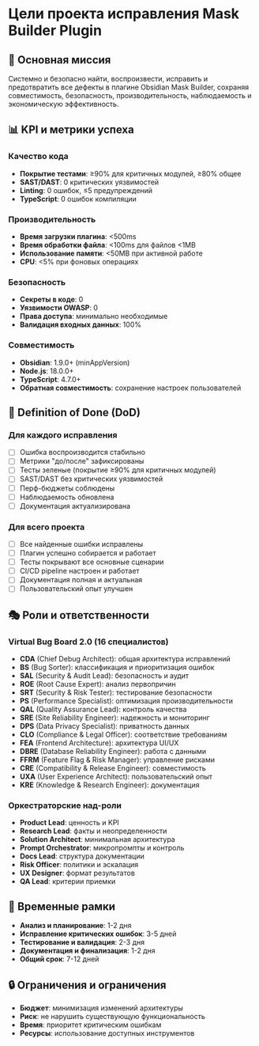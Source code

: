 # Цели проекта исправления Mask Builder Plugin

## 🎯 Основная миссия
Системно и безопасно найти, воспроизвести, исправить и предотвратить все дефекты в плагине Obsidian Mask Builder, сохраняя совместимость, безопасность, производительность, наблюдаемость и экономическую эффективность.

## 📊 KPI и метрики успеха

### Качество кода
- **Покрытие тестами**: ≥90% для критичных модулей, ≥80% общее
- **SAST/DAST**: 0 критических уязвимостей
- **Linting**: 0 ошибок, ≤5 предупреждений
- **TypeScript**: 0 ошибок компиляции

### Производительность
- **Время загрузки плагина**: <500ms
- **Время обработки файла**: <100ms для файлов <1MB
- **Использование памяти**: <50MB при активной работе
- **CPU**: <5% при фоновых операциях

### Безопасность
- **Секреты в коде**: 0
- **Уязвимости OWASP**: 0
- **Права доступа**: минимально необходимые
- **Валидация входных данных**: 100%

### Совместимость
- **Obsidian**: 1.9.0+ (minAppVersion)
- **Node.js**: 18.0.0+
- **TypeScript**: 4.7.0+
- **Обратная совместимость**: сохранение настроек пользователей

## 🚀 Definition of Done (DoD)

### Для каждого исправления
- [ ] Ошибка воспроизводится стабильно
- [ ] Метрики "до/после" зафиксированы
- [ ] Тесты зеленые (покрытие ≥90% для критичных модулей)
- [ ] SAST/DAST без критических уязвимостей
- [ ] Перф-бюджеты соблюдены
- [ ] Наблюдаемость обновлена
- [ ] Документация актуализирована

### Для всего проекта
- [ ] Все найденные ошибки исправлены
- [ ] Плагин успешно собирается и работает
- [ ] Тесты покрывают все основные сценарии
- [ ] CI/CD pipeline настроен и работает
- [ ] Документация полная и актуальная
- [ ] Пользовательский опыт улучшен

## 🎭 Роли и ответственности

### Virtual Bug Board 2.0 (16 специалистов)
- **CDA** (Chief Debug Architect): общая архитектура исправлений
- **BS** (Bug Sorter): классификация и приоритизация ошибок
- **SAL** (Security & Audit Lead): безопасность и аудит
- **ROE** (Root Cause Expert): анализ первопричин
- **SRT** (Security & Risk Tester): тестирование безопасности
- **PS** (Performance Specialist): оптимизация производительности
- **QAL** (Quality Assurance Lead): контроль качества
- **SRE** (Site Reliability Engineer): надежность и мониторинг
- **DPS** (Data Privacy Specialist): приватность данных
- **CLO** (Compliance & Legal Officer): соответствие требованиям
- **FEA** (Frontend Architecture): архитектура UI/UX
- **DBRE** (Database Reliability Engineer): работа с данными
- **FFRM** (Feature Flag & Risk Manager): управление рисками
- **CRE** (Compatibility & Release Engineer): совместимость
- **UXA** (User Experience Architect): пользовательский опыт
- **KRE** (Knowledge & Research Engineer): документация

### Оркестраторские над-роли
- **Product Lead**: ценность и KPI
- **Research Lead**: факты и неопределенности
- **Solution Architect**: минимальная архитектура
- **Prompt Orchestrator**: микропромпты и контроль
- **Docs Lead**: структура документации
- **Risk Officer**: политики и эскалация
- **UX Designer**: формат результатов
- **QA Lead**: критерии приемки

## 📅 Временные рамки
- **Анализ и планирование**: 1-2 дня
- **Исправление критических ошибок**: 3-5 дней
- **Тестирование и валидация**: 2-3 дня
- **Документация и финализация**: 1-2 дня
- **Общий срок**: 7-12 дней

## 🔒 Ограничения и ограничения
- **Бюджет**: минимизация изменений архитектуры
- **Риск**: не нарушить существующую функциональность
- **Время**: приоритет критическим ошибкам
- **Ресурсы**: использование доступных инструментов

